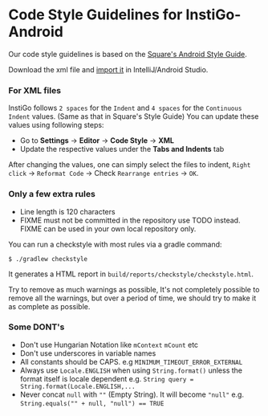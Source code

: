 # Code Style Guidelines for InstiGo-Android

Our code style guidelines is based on the [Square's Android Style Guide](https://github.com/square/java-code-styles/blob/master/configs/codestyles/SquareAndroid.xml).

Download the xml file and [import it](https://user-images.githubusercontent.com/1624385/37678878-9b61b562-2c7f-11e8-9733-d1d593f0aa67.png) in IntelliJ/Android Studio.

### For XML files

InstiGo follows `2 spaces` for the `Indent` and `4 spaces` for the `Continuous Indent` values. (Same as that in Square's Style Guide) You can update these values using following steps:

- Go to **Settings** -> **Editor** -> **Code Style** -> **XML**
- Update the respective values under the **Tabs and Indents** tab

After changing the values, one can simply select the files to indent, `Right click` -> `Reformat Code` -> Check `Rearrange entries` -> `OK`.

### Only a few extra rules

- Line length is 120 characters
- FIXME must not be committed in the repository use TODO instead. FIXME can be used in your own local repository only.

You can run a checkstyle with most rules via a gradle command:

```
$ ./gradlew checkstyle
```

It generates a HTML report in `build/reports/checkstyle/checkstyle.html`.

Try to remove as much warnings as possible, It's not completely possible to remove all the warnings, but over a period of time, we should try to make it as complete as possible.

### Some **DONT's**

- Don't use Hungarian Notation like `mContext` `mCount` etc
- Don't use underscores in variable names
- All constants should be CAPS. e.g `MINIMUM_TIMEOUT_ERROR_EXTERNAL`
- Always use `Locale.ENGLISH` when using `String.format()` unless the format itself is locale dependent e.g. `String query = String.format(Locale.ENGLISH,...`
- Never concat `null` with `""` (Empty String). It will become `"null"` e.g. `String.equals("" + null, "null") == TRUE`
